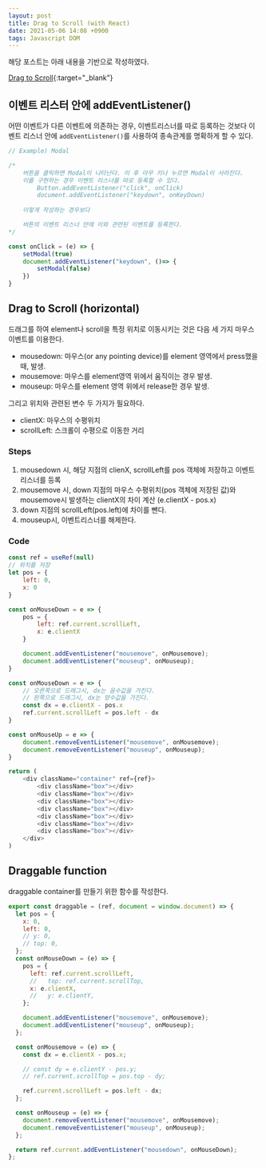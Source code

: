 ```yaml
---
layout: post
title: Drag to Scroll (with React)
date: 2021-05-06 14:08 +0900
tags: Javascript DOM
---
```


해당 포스트는 아래 내용을 기반으로 작성하였다.

[Drag to Scroll](https://htmldom.dev/drag-to-scroll){:target="_blank"}

## 이벤트 리스터 안에 addEventListener()

어떤 이벤트가 다른 이벤트에 의존하는 경우, 이벤트리스너를 따로 등록하는 것보다 이벤트 리스너 안에 `addEventListener()`를 사용하여 종속관계를 명확하게 할 수 있다.

```js
// Example) Modal

/*
    버튼을 클릭하면 Modal이 나타난다. 이 후 아무 키나 누르면 Modal이 사라진다.
    이를 구현하는 경우 이벤트 리스너를 따로 등록할 수 있다.
        Button.addEventListener("click", onClick)
        document.addEventListener("keydown", onKeyDown)
    
    이렇게 작성하는 경우보다

    버튼의 이벤트 리스너 안에 이와 관련된 이벤트를 등록한다.
*/

const onClick = (e) => {
    setModal(true)
    document.addEventListener("keydown", ()=> {
        setModal(false)
    })
}
```

## Drag to Scroll (horizontal)

드래그를 하여 element나 scroll을 특정 위치로 이동시키는 것은 다음 세 가지 마우스 이벤트를 이용한다.

- mousedown: 마우스(or any pointing device)를 element 영역에서 press했을 때, 발생.
- mousemove: 마우스를 element영역 위에서 움직이는 경우 발생.
- mouseup: 마우스를 element 영역 위에서 release한 경우 발생.

그리고 위치와 관련된 변수 두 가지가 필요하다.

- clientX: 마우스의 수평위치
- scrollLeft: 스크롤이 수평으로 이동한 거리

### Steps

1. mousedown 시, 해당 지점의 clienX, scrollLeft를 pos 객체에 저장하고 이벤트 리스너를 등록
2. mousemove 시, down 지점의 마우스 수평위치(pos 객체에 저장된 값)와 mousemove시 발생하는 clientX의 차이 계산 (e.clientX - pos.x)
3. down 지점의 scrollLeft(pos.left)에 차이를 뺀다.
4. mouseup시, 이벤트리스너를 해제한다.

### Code

```js
const ref = useRef(null)
// 위치를 저장
let pos = {
    left: 0,
    x: 0
}

const onMouseDown = e => {
    pos = {
        left: ref.current.scrollLeft,
        x: e.clientX
    }

    document.addEventListener("mousemove", onMousemove);
    document.addEventListener("mouseup", onMouseup);
}

const onMouseDown = e => {
    // 오른쪽으로 드래그시, dx는 음수값을 가진다.
    // 왼쪽으로 드래그시, dx는 양수값을 가진다.
    const dx = e.clientX - pos.x
    ref.current.scrollLeft = pos.left - dx
}

const onMouseUp = e => {
    document.removeEventListener("mousemove", onMousemove);
    document.removeEventListener("mouseup", onMouseup);
}

return (
    <div className="container" ref={ref}>
        <div className="box"></div>
        <div className="box"></div>
        <div className="box"></div>
        <div className="box"></div>
        <div className="box"></div>
        <div className="box"></div>
        <div className="box"></div>
    </div>
)
```

## Draggable function

draggable container를 만들기 위한 함수를 작성한다.

```js
export const draggable = (ref, document = window.document) => {
  let pos = {
    x: 0,
    left: 0,
    // y: 0,
    // top: 0,
  };
  const onMouseDown = (e) => {
    pos = {
      left: ref.current.scrollLeft,
      //   top: ref.current.scrollTop,
      x: e.clientX,
      //   y: e.clientY,
    };

    document.addEventListener("mousemove", onMousemove);
    document.addEventListener("mouseup", onMouseup);
  };

  const onMousemove = (e) => {
    const dx = e.clientX - pos.x;

    // const dy = e.clientY - pos.y;
    // ref.current.scrollTop = pos.top - dy;

    ref.current.scrollLeft = pos.left - dx;
  };

  const onMouseup = (e) => {
    document.removeEventListener("mousemove", onMousemove);
    document.removeEventListener("mouseup", onMouseup);
  };

  return ref.current.addEventListener("mousedown", onMouseDown);
};

```
